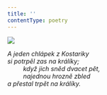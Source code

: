 ```yaml
---
title: ''
contentType: poetry
---
```


<section>

![](../Images/053.jpg)

_A jeden chlápek z Kostariky  
si potrpěl zas na králíky;  
         když jich sněd dvacet pět,  
         najednou hrozně zbled  
a přestal trpět na králíky._

</section>
